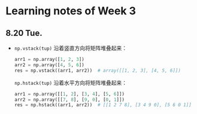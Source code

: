 # Learning notes of Week 3

## 8.20 Tue.

+ `np.vstack(tup)` 沿着竖直方向将矩阵堆叠起来：

  ```python
  arr1 = np.array([1, 2, 3])
  arr2 = np.array([4, 5, 6])
  res = np.vstack((arr1, arr2))  # array([[1, 2, 3], [4, 5, 6]])
  ```

  `np.hstack(tup)` 沿着水平方向将矩阵堆叠起来：

  ```python
  arr1 = np.array([[1, 2], [3, 4], [5, 6]])
  arr2 = np.array([[7, 8], [9, 0], [0, 1]])
  res = np.hstack((arr1, arr2))  # [[1 2 7 8], [3 4 9 0], [5 6 0 1]]
  ```

  